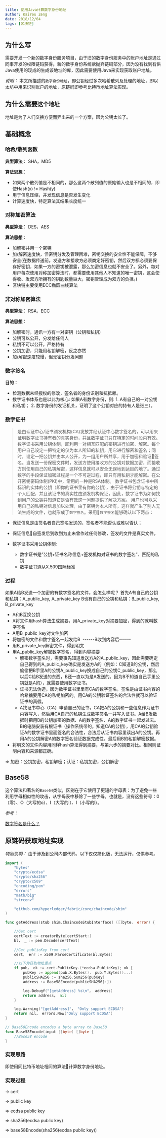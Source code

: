 ```yaml
---
title: 使用Java计算数字身份地址
author: Kairou Zeng
date: 2018/12/04
tags: [区块链]
---
```


## 为什么写
需要开发一个新的数字身份服务项目，由于旧的数字身份服务中的账户地址是通过同事开发的权限链码获得，新的数字身份系统欲抛弃链码部分，因为没有找到有供Java使用的现成的生成该地址的库，因此需要使用Java来实现获取账户地址。

*说明：* 本文所描述的`数字身份地址`，即公钥经过多次哈希散列及处理的地址，即以太坊中用来识别账户的地址，原链码即参考比特币地址算法实现。

## 为什么需要`这个地址`

地址是为了人们交换方便而弄出来的一个方案，因为公钥太长了。

## 基础概念

### 哈希/散列函数

**典型算法：** SHA，MD5

**算法思想：** 

- 如果两个散列值是不相同的，那么这两个散列值的原始输入也是不相同的，即使Hash(x) != Hash(y)
- 用于信息压缩，并发现信息是否发生变化
- 计算速度快，特定算法其结果长度统一

### 对称加密算法

**典型算法：** DES，AES

**算法思想：** 

- 加解密共用一个密钥
- 加/解密速度快，但密钥分发及管理困难，密钥交换的安全性不能保障，不够安全(在数据传送前，发送方和接收方必须商定好密钥，然后双方都必须要保存好密钥，如果一方的密钥被泄露，那么加密信息也就不安全了。另外，每对用户每次使用对称加密算法时，都需要使用其他人不知道的唯一密钥，这会使得收、发双方所拥有的钥匙数量巨大，密钥管理成为双方的负担。)
- 区块链主要使用ECC椭圆曲线算法

### 非对称加密算法

**典型算法：** RSA，ECC

**算法思想：** 

- 加解密时，通讯一方有一对密钥（公钥和私钥）
- 公钥可以公开，分发给任何人
- 私钥不可以公开，严格持有
- 公钥加密，只能用私钥解密，反之亦然
- 加/解密速度较慢，但无密钥分发问题

### 数字签名

**目的：** 

- 检测数据未经授权的修改，签名者的身份识别和抗抵赖。
- 数字证书体系也是以此为核心:
	如果A有数字身份，则:
		1. A有自己的一对公钥和私钥；
		2. 数字身份的发证机关，证明了这个公钥对应的持有人是张三）。

### 数字证书 

> 是由认证中心/证书颁发机构(CA)发放并经认证中心数字签名的，可以用来证明数字证书持有者的真实身份，并且数字证书只在特定的时间段内有效。
数字证书采用公钥体制，即利用一对相互匹配的密钥进行加密、解密。每个用户自己设定一把特定的仅为本人所知的私钥，用它进行解密和签名；同时，设定一把公钥并由本人公开，为一组用户所共享，用于加密和验证签名。当发送一份保密文件时，发送方使用接收方的公钥对数据加密，而接收方则使用自己的私钥解密，这样信息就可以安全无误地到达目的地了。通过数字的手段保证加密过程是一个不可逆过程，即只有用私钥才能解密。在公开密钥密码体制(PKI)中，常用的一种是RSA体制。
数字证书包含证书中所标识的实体的公钥（即你的证书里有你的公钥），由于证书将公钥与特定的个人匹配，并且该证书的真实性由颁发机构保证，因此，数字证书为如何找到用户的公钥并知道它是否有效这一问题提供了解决方案。
用户也可以采用自己的私钥对信息加以处理，由于密钥为本人所有，这样就产生了别人无法生成的文件，也就形成了`数字签名`。采用`数字签名`能够确认以下两点：
- 保证信息是由签名者自己签名发送的，签名者不能否认或难以否认；
- 保证信息自签发后到收到为止未曾作过任何修改，签发的文件是真实文件。

- 数字证书采用公钥体制:
	- 数字证书是”公钥+证书名称信息+签发机构对证书的数字签名”、匹配的私钥
	- 数字证书遵从X.509国际标准

### 过程

如果A给B发送一个加密的有数字签名的文件，会怎么样呢？
首先A有自己的公钥和私钥：A_public_key, A_private_key
B也有自己的公钥和私钥：B_public_key, B_private_key
- A和B互换公钥
- A将文件用hash算法生成摘要，用A_private_key对摘要加密，得到的就叫数字签名
- A用B_public_key对文件加密
- 将加密的文件和数字签名一起发给B
 ------B收到内容后------
- 用B_private_key解密文件，得到明文
- 用A_public_key解密数字签名，得到内容摘要
	- 解密数字签名时，需要事先知道发送方A的A_public_key，因此需要确定自己得到的A_public_key确实是发送方A的（例如：C知道B的公钥，然后偷偷把B手里A的公钥A_public_key换成自己的公钥C_public_key，那么以后C给B发送的东西，B还一直以为是A发送的。因为B不知道自己手里公钥就是A的），就需要使用数字证书。
	- 证书无法伪造，因为数字证书里里有CA的数字签名，签名是由证书内容的哈希摘要用CA的私钥加密的。用CA的公钥验证签名的合法性就可以验证证书的真假。
	- A找证书中心（CA）申请自己的证书，CA把A的公钥和一些信息作为证书内容写入，然后用CA自己的私钥生成数字签名一并写入证书。A给B发数据时把用B的公钥加密的数据、A的数字签名、A的数字证书一起发过去。B的电脑安装有根证书（操作系统带的，知道CA的公钥），用CA的公钥验证A的数字证书里面签名的合法性，合法后从证书内容里读出A的公钥。再用A的公钥解密A的数字签名验证数据完成性。最后用B的私钥解密数据。
 - 将明文的文件内容用同样hash算法得到摘要，与第六步的摘要对比。相同则证明内容和来源都正确。

=> 加密：公钥加密，私钥解密；认证：私钥加密，公钥解密

## Base58

这个算法和著名的`Base64`类似，区别在于它使用了更短的字母表：为了避免一些利用字母相似性的攻击，从字母表中移除了一些字母。也就是，没有这些符号：0（零）、O（大写的o）、I（大写的i）、l（小写的l）。

*参考：*

[数字签名是什么？](http://www.ruanyifeng.com/blog/2011/08/what_is_a_digital_signature.html)

## 原链码获取地址实现

*特别说明：* 由于涉及到公司内部代码，以下仅仅简化版，无法运行，仅供参考。

```go 
import (
	"bytes"
	"crypto/ecdsa"
	"crypto/sha256"
	"crypto/x509"
	"encoding/pem"
	"errors"
	"math/big"
	"strconv"

	"github.com/hyperledger/fabric/core/chaincode/shim"
)

func getAddress(stub shim.ChaincodeStubInterface) ([]byte， error) {

	//Get cert
	certText := creatorByte[certStart:]
	bl， _ := pem.Decode(certText)
	
    //Get publicKey from cert
	cert， err := x509.ParseCertificate(bl.Bytes)

    //以下为获取地址重点
	if pub， ok := cert.PublicKey.(*ecdsa.PublicKey); ok {
		pubKey := append(pub.X.Bytes()， pub.Y.Bytes()...)
		publicSHA256 := sha256.Sum256(pubKey)
		address := Base58Encode(publicSHA256[:])

		log.Debugf("[getAddress] %s\n"， address)
		return address， nil
	}

	log.Warning("[getAddress]"， "Only support ECDSA")
	return nil， errors.New("Only support ECDSA")
}

// Base58Encode encodes a byte array to Base58
func Base58Encode(input []byte) []byte {
	//Base58 encode 
}

```

### 实现思路

即使用同比特币地址相同的算法计算数字身份地址。

### 实现过程

-> cert 

=> public key 

=> ecdsa public key 

=> sha256(ecdsa public key) 

=> base58Encode(sha256(ecdsa public key))